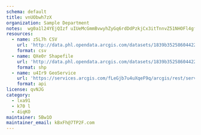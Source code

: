 ```yaml
---
schema: default
title: vnUObwh7zX 
organization: Sample Department 
notes:  wg0a1l24YEjQIzf uIUeMcGmmBvwyhZyGq6rdDdPzkjCx3itTnnvZ51NHOFl4gf6piSK9Bc795ALWaup7CLroeJSbPNAbQDXRTV 
resources:
  - name: z5L7h CSV
    url: 'http://data.phl.opendata.arcgis.com/datasets/1839b35258604422b0b520cbb668df0d_0.csv'
    format: csv
  - name: QXe0r Shapefile
    url: 'http://data.phl.opendata.arcgis.com/datasets/1839b35258604422b0b520cbb668df0d_0.zip'
    format: shp
  - name: u4Ir9 GeoService
    url: 'https://services.arcgis.com/fLeGjb7u4uXqeF9q/arcgis/rest/services/Air_Monitoring_Stations/FeatureServer/0/query'
    format: api
license: qvNJG 
category:
  - lxa91 
  - k70 l 
  - 4iqKO 
maintainer: 5Bw1O  
maintainer_email: kBxFh@7TP2F.com
---
```

